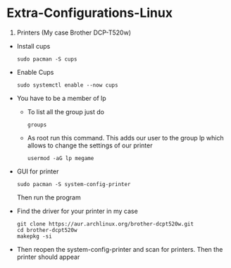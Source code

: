 # Extra-Configurations-Linux

1) Printers (My case Brother DCP-T520w)

- Install cups
  ```
  sudo pacman -S cups
  ```
- Enable Cups
  ```
  sudo systemctl enable --now cups
  ```
- You have to be a member of lp
  - To list all the group just do
    ```
    groups
    ```
  - As root run this command. This adds our user to the group lp which allows to change the settings of our printer
    ```
    usermod -aG lp megame
    ```
- GUI for printer
  ```
  sudo pacman -S system-config-printer
  ```
  Then run the program
  
- Find the driver for your printer in my case
  ```
  git clone https://aur.archlinux.org/brother-dcpt520w.git
  cd brother-dcpt520w
  makepkg -si
  ```
- Then reopen the system-config-printer and scan for printers. Then the printer should appear
    

